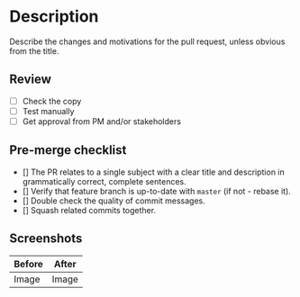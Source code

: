 # Description

Describe the changes and motivations for the pull request, unless obvious from the title.

## Review

- [ ] Check the copy
- [ ] Test manually
- [ ] Get approval from PM and/or stakeholders

## Pre-merge checklist

- [] The PR relates to a single subject with a clear title and description in grammatically correct, complete sentences.
- [] Verify that feature branch is up-to-date with `master` (if not - rebase it).
- [] Double check the quality of commit messages.
- [] Squash related commits together.

## Screenshots

|Before|After|
|------|-----|
| Image|Image|
